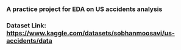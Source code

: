 ### A practice project for EDA on US accidents analysis</br>
### Dataset Link: https://www.kaggle.com/datasets/sobhanmoosavi/us-accidents/data

